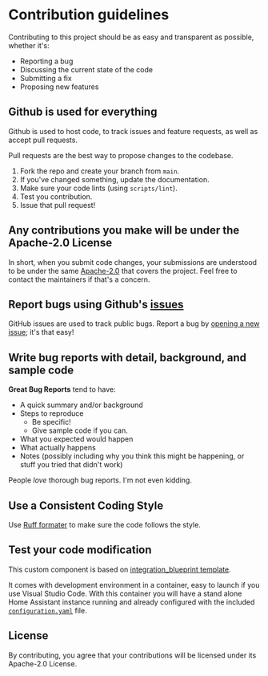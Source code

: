 # Contribution guidelines

Contributing to this project should be as easy and transparent as possible, whether it's:

- Reporting a bug
- Discussing the current state of the code
- Submitting a fix
- Proposing new features

## Github is used for everything

Github is used to host code, to track issues and feature requests, as well as accept pull requests.

Pull requests are the best way to propose changes to the codebase.

1. Fork the repo and create your branch from `main`.
2. If you've changed something, update the documentation.
3. Make sure your code lints (using `scripts/lint`).
4. Test you contribution.
5. Issue that pull request!

## Any contributions you make will be under the Apache-2.0 License

In short, when you submit code changes, your submissions are understood to be under the same [Apache-2.0](https://github.com/Pirate-Weather/pirate-weather-ha?tab=Apache-2.0-1-ov-file#readme) that covers the project. Feel free to contact the maintainers if that's a concern.

## Report bugs using Github's [issues](https://github.com/Pirate-Weather/pirate-weather-ha/issues)

GitHub issues are used to track public bugs.
Report a bug by [opening a new issue](https://github.com/Pirate-Weather/pirate-weather-ha/issues/new/choose); it's that easy!

## Write bug reports with detail, background, and sample code

**Great Bug Reports** tend to have:

- A quick summary and/or background
- Steps to reproduce
  - Be specific!
  - Give sample code if you can.
- What you expected would happen
- What actually happens
- Notes (possibly including why you think this might be happening, or stuff you tried that didn't work)

People *love* thorough bug reports. I'm not even kidding.

## Use a Consistent Coding Style

Use [Ruff formater](https://docs.astral.sh/ruff/formatter/) to make sure the code follows the style.

## Test your code modification

This custom component is based on [integration_blueprint template](https://github.com/ludeeus/integration_blueprint).

It comes with development environment in a container, easy to launch
if you use Visual Studio Code. With this container you will have a stand alone
Home Assistant instance running and already configured with the included
[`configuration.yaml`](./config/configuration.yaml)
file.

## License

By contributing, you agree that your contributions will be licensed under its Apache-2.0 License.
